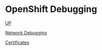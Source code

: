 # OpenShift Debugging
[UP](OpenShift.html)

[Network Debugging](Network-Debugging.html)

[Certificates](Certificates.html)

